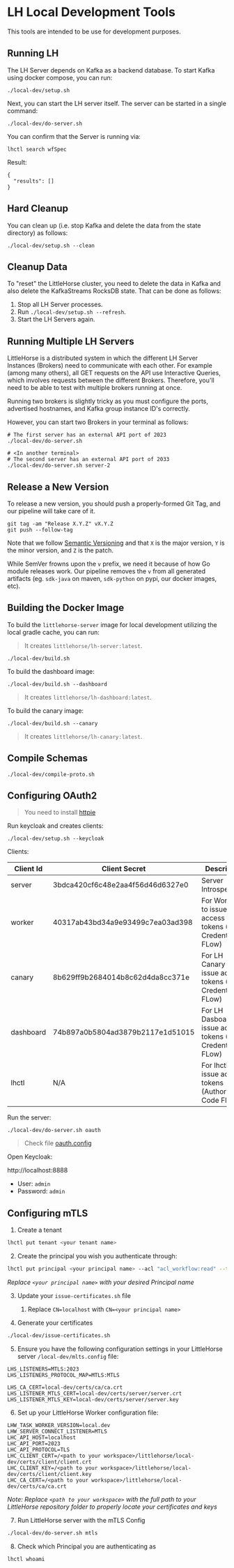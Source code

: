# LH Local Development Tools

This tools are intended to be use for development purposes.

## Running LH

The LH Server depends on Kafka as a backend database. To start Kafka using docker compose, you can run:

```
./local-dev/setup.sh
```

Next, you can start the LH server itself. The server can be started in a single command:

```
./local-dev/do-server.sh
```

You can confirm that the Server is running via:

```
lhctl search wfSpec
```

Result:

```
{
  "results": []
}
```

## Hard Cleanup

You can clean up (i.e. stop Kafka and delete the data from the state directory) as follows:

```
./local-dev/setup.sh --clean
```

## Cleanup Data

To "reset" the LittleHorse cluster, you need to delete the data in Kafka and also delete the KafkaStreams RocksDB state.
That can be done as follows:

1. Stop all LH Server processes.
2. Run `./local-dev/setup.sh --refresh`.
3. Start the LH Servers again.

## Running Multiple LH Servers

LittleHorse is a distributed system in which the different LH Server Instances (Brokers) need to communicate with each
other. For example (among many others), all GET requests on the API use Interactive Queries, which involves requests
between the different Brokers. Therefore, you'll need to be able to test with multiple brokers running at once.

Running two brokers is slightly tricky as you must configure the ports, advertised hostnames, and Kafka group instance
ID's correctly.

However, you can start two Brokers in your terminal as follows:

```
# The first server has an external API port of 2023
./local-dev/do-server.sh

# <In another terminal>
# The second server has an external API port of 2033
./local-dev/do-server.sh server-2
```

## Release a New Version

To release a new version, you should push a properly-formed Git Tag, and our pipeline will take care of it.

```
git tag -am "Release X.Y.Z" vX.Y.Z
git push --follow-tag
```
Note that we follow [Semantic Versioning](https://semver.org) and that `X` is the major version, `Y` is the minor version, and `Z` is the patch.

While SemVer frowns upon the `v` prefix, we need it because of how Go module releases work. Our pipeline removes the `v` from all generated artifacts (eg. `sdk-java` on maven, `sdk-python` on pypi, our docker images, etc).

## Building the Docker Image

To build the `littlehorse-server` image for local development utilizing the local gradle cache, you can run:

> It creates `littlehorse/lh-server:latest`.

```
./local-dev/build.sh
```

To build the dashboard image:

```
./local-dev/build.sh --dashboard
```

> It creates `littlehorse/lh-dashboard:latest`.

To build the canary image:

```
./local-dev/build.sh --canary
```

> It creates `littlehorse/lh-canary:latest`.

## Compile Schemas

```
./local-dev/compile-proto.sh
```

## Configuring OAuth2

> You need to install [httpie](https://httpie.io/cli)

Run keycloak and creates clients:

```
./local-dev/setup.sh --keycloak
```

Clients:

| Client Id | Client Secret                    | Description                                                      |
|-----------|----------------------------------|------------------------------------------------------------------|
| server    | 3bdca420cf6c48e2aa4f56d46d6327e0 | Server Introspection                                             |
| worker    | 40317ab43bd34a9e93499c7ea03ad398 | For Workers to issue access tokens (Client Credentials FLow)     |
| canary    | 8b629ff9b2684014b8c62d4da8cc371e | For LH Canary to issue access tokens (Client Credentials FLow)   |
| dashboard | 74b897a0b5804ad3879b2117e1d51015 | For LH Dasboard to issue access tokens (Client Credentials FLow) |
| lhctl     | N/A                              | For lhctl to issue access tokens (Authorization Code Flow)       |

Run the server:

```
./local-dev/do-server.sh oauth
```

> Check file [oauth.config](configs/oauth.config)

Open Keycloak:

http://localhost:8888

- User: `admin`
- Password: `admin`


## Configuring mTLS

1. Create a tenant
```bash
lhctl put tenant <your tenant name>
```

2. Create the principal you wish you authenticate through:
```bash
lhctl put principal <your principal name> --acl "acl_workflow:read" --tenantId <your tenant name> --overwrite
```
*Replace `<your principal name>` with your desired Principal name*

3. Update your `issue-certificates.sh` file
	1. Replace `CN=localhost` with `CN=<your principal name>`

4. Generate your certificates
```bash
./local-dev/issue-certificates.sh
```

5. Ensure you have the following configuration settings in your LittleHorse server `/local-dev/mlts.config` file:
```
LHS_LISTENERS=MTLS:2023
LHS_LISTENERS_PROTOCOL_MAP=MTLS:MTLS

LHS_CA_CERT=local-dev/certs/ca/ca.crt
LHS_LISTENER_MTLS_CERT=local-dev/certs/server/server.crt LHS_LISTENER_MTLS_KEY=local-dev/certs/server/server.key
```

6. Set up your LittleHorse Worker configuration file:
```
LHW_TASK_WORKER_VERSION=local.dev
LHW_SERVER_CONNECT_LISTENER=MTLS
LHC_API_HOST=localhost
LHC_API_PORT=2023
LHC_API_PROTOCOL=TLS
LHC_CLIENT_CERT=/<path to your workspace>/littlehorse/local-dev/certs/client/client.crt
LHC_CLIENT_KEY=/<path to your workspace>/littlehorse/local-dev/certs/client/client.key
LHC_CA_CERT=/<path to your workspace>/littlehorse/local-dev/certs/ca/ca.crt
```
*Note: Replace `<path to your workspace>` with the full path to your LittleHorse repository folder to properly locate your certificates and keys*

7. Run LittleHorse server with the mTLS Config
```bash
./local-dev/do-server.sh mtls
```

8. Check which Principal you are authenticating as
```
lhctl whoami
```